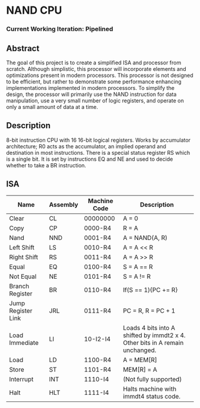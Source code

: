 # NAND CPU
### Current Working Iteration: Pipelined

## Abstract
The goal of this project is to create a simplified ISA and processor from scratch. Although simplistic, this processor will incorporate elements and optimizations present in modern processors. This processor is not designed to be efficient, but rather to demonstrate some performance enhancing implementations implemented in modern processors. To simplify the design, the processor will primarily use the NAND instruction for data manipulation, use a very small number of logic registers, and operate on only a small amount of data at a time.

## Description
8-bit instruction CPU with 16 16-bit logical registers. Works by accumulator architecture; R0 acts as the accumulator, an implied operand and destination in most instructions. There is a special status register RS which is a single bit. It is set by instructions EQ and NE and used to decide whether to take a BR instruction.

## ISA

| Name | Assembly | Machine Code | Description |
| -------- | -------- | -------- | -------- |
| Clear | CL | 00000000 | A = 0 |
| Copy | CP | 0000-R4 | R = A |
| Nand | NND | 0001-R4 | A = NAND(A, R) |
| Left Shift | LS | 0010-R4 | A = A << R |
| Right Shift | RS | 0011-R4 | A = A >> R |
| Equal | EQ | 0100-R4 | S = A == R |
| Not Equal | NE | 0101-R4 | S = A != R |
| Branch Register | BR | 0110-R4 | If(S == 1){PC += R} |
| Jump Register Link | JRL | 0111-R4 | PC = R, R = PC + 1 |
| Load Immediate | LI | 10-I2-I4 | Loads 4 bits into A shifted by immdt2 x 4. Other bits in A remain unchanged. |
| Load | LD | 1100-R4 | A = MEM[R] |
| Store | ST | 1101-R4 | MEM[R] = A |
| Interrupt | INT | 1110-I4 | (Not fully supported) |
| Halt | HLT | 1111-I4 | Halts machine with immdt4 status code. |
